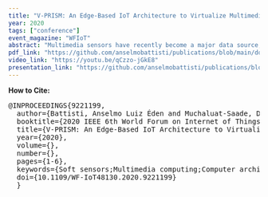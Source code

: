 ```yaml
---
title: "V-PRISM: An Edge-Based IoT Architecture to Virtualize Multimedia Sensors"
year: 2020
tags: ["conference"]
event_magazine: "WFIoT"
abstract: "Multimedia sensors have recently become a major data source, giving rise to the Internet of Multimedia Things. Since multimedia applications are usually latency-sensitive, data processing in the cloud is not always effective. A strategy to minimize delay is to process the streams closer to the data sources, exploiting the resources at the edge of the network. We propose V-PRISM, an architecture to virtualize multimedia sensors with components deployed and executed at the edge tier. V-PRISM can reduce the resource consumption of IoT devices, the network traffic, and the end-to-end delay while increasing the ROI (Return On Investment) for infrastructure providers."
pdf_link: "https://github.com/anselmobattisti/publications/blob/main/docs/2020/WF-IoT/artigo.pdf"
video_link: "https://youtu.be/qCzzo-jGkE8"
presentation_link: "https://github.com/anselmobattisti/publications/blob/main/docs/2020/WF-IoT/presentation.pdf"
---
```


<strong>How to Cite:</strong>

<pre>
@INPROCEEDINGS{9221199,
  author={Battisti, Anselmo Luiz Éden and Muchaluat-Saade, Débora Christina and Delicato, Flávia C.},
  booktitle={2020 IEEE 6th World Forum on Internet of Things (WF-IoT)}, 
  title={V-PRISM: An Edge-Based IoT Architecture to Virtualize Multimedia Sensors}, 
  year={2020},
  volume={},
  number={},
  pages={1-6},
  keywords={Soft sensors;Multimedia computing;Computer architecture;Telecommunication traffic;Streaming media;Data processing;Delays;Virtual Multimedia Sensors;Internet of Things;Edge Computing},
  doi={10.1109/WF-IoT48130.2020.9221199}
  }
</pre>